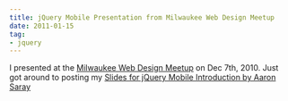 ```yaml
---
title: jQuery Mobile Presentation from Milwaukee Web Design Meetup
date: 2011-01-15
tag:
- jquery
---
```

I presented at the [Milwaukee Web Design Meetup](http://www.meetup.com/milwaukeeweb/calendar/15524626/) on Dec 7th, 2010.  Just got around to posting my
[Slides for jQuery Mobile Introduction by Aaron Saray](/uploads/2011/jQuery_Mobile.pdf)
